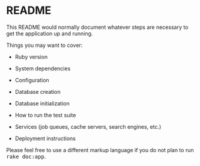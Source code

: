 # README

This README would normally document whatever steps are necessary to get the
application up and running.


Things you may want to cover:


- Ruby version

- System dependencies

- Configuration

- Database creation

- Database initialization

- How to run the test suite

- Services (job queues, cache servers, search engines, etc.)

- Deployment instructions


Please feel free to use a different markup language if you do not plan to run
<tt>rake doc:app</tt>.

